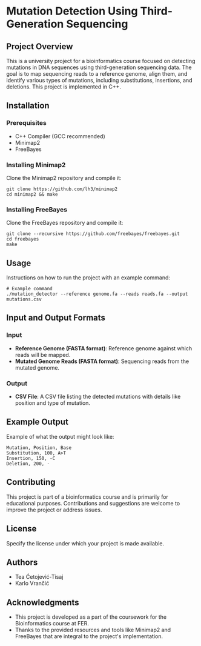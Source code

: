# Mutation Detection Using Third-Generation Sequencing

## Project Overview
This is a university project for a bioinformatics course focused on detecting mutations in DNA sequences using third-generation sequencing data. The goal is to map sequencing reads to a reference genome, align them, and identify various types of mutations, including substitutions, insertions, and deletions. This project is implemented in C++.

## Installation

### Prerequisites
- C++ Compiler (GCC recommended)
- Minimap2
- FreeBayes

### Installing Minimap2
Clone the Minimap2 repository and compile it:

    git clone https://github.com/lh3/minimap2
    cd minimap2 && make

### Installing FreeBayes
Clone the FreeBayes repository and compile it:

    git clone --recursive https://github.com/freebayes/freebayes.git
    cd freebayes
    make

## Usage
Instructions on how to run the project with an example command:

    # Example command
    ./mutation_detector --reference genome.fa --reads reads.fa --output mutations.csv

## Input and Output Formats

### Input
- **Reference Genome (FASTA format)**: Reference genome against which reads will be mapped.
- **Mutated Genome Reads (FASTA format)**: Sequencing reads from the mutated genome.

### Output
- **CSV File**: A CSV file listing the detected mutations with details like position and type of mutation.

## Example Output
Example of what the output might look like:

    Mutation, Position, Base
    Substitution, 100, A>T
    Insertion, 150, -C
    Deletion, 200, -

## Contributing
This project is part of a bioinformatics course and is primarily for educational purposes. Contributions and suggestions are welcome to improve the project or address issues.

## License
Specify the license under which your project is made available.

## Authors
- Tea Ćetojević-Tisaj 
- Karlo Vrančić

## Acknowledgments
- This project is developed as a part of the coursework for the Bioinformatics course at FER.
- Thanks to the provided resources and tools like Minimap2 and FreeBayes that are integral to the project's implementation.
